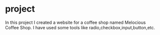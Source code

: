 # project
In this project I created a website for a coffee shop named Melocious Coffee Shop.
I have used some tools like radio,checkbox,input,button,etc.
